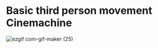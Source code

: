 # Basic third person movement Cinemachine

![ezgif com-gif-maker (25)](https://user-images.githubusercontent.com/50857082/191107731-47d080fd-8df7-437c-ab17-2f1446a3b28f.gif)
